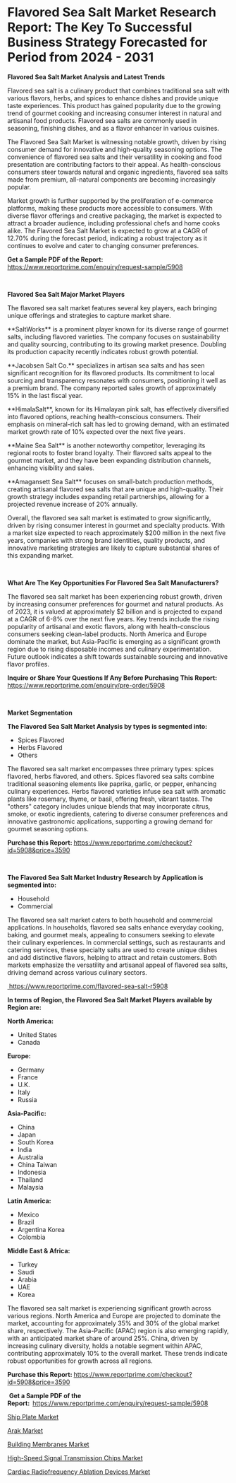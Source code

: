<p><h1>Flavored Sea Salt Market Research Report: The Key To Successful Business Strategy Forecasted for Period from 2024 - 2031</h1></p><p><strong>Flavored Sea Salt Market Analysis and Latest Trends</strong></p>
<p><p>Flavored sea salt is a culinary product that combines traditional sea salt with various flavors, herbs, and spices to enhance dishes and provide unique taste experiences. This product has gained popularity due to the growing trend of gourmet cooking and increasing consumer interest in natural and artisanal food products. Flavored sea salts are commonly used in seasoning, finishing dishes, and as a flavor enhancer in various cuisines.</p><p>The Flavored Sea Salt Market is witnessing notable growth, driven by rising consumer demand for innovative and high-quality seasoning options. The convenience of flavored sea salts and their versatility in cooking and food presentation are contributing factors to their appeal. As health-conscious consumers steer towards natural and organic ingredients, flavored sea salts made from premium, all-natural components are becoming increasingly popular.</p><p>Market growth is further supported by the proliferation of e-commerce platforms, making these products more accessible to consumers. With diverse flavor offerings and creative packaging, the market is expected to attract a broader audience, including professional chefs and home cooks alike. The Flavored Sea Salt Market is expected to grow at a CAGR of 12.70% during the forecast period, indicating a robust trajectory as it continues to evolve and cater to changing consumer preferences.</p></p>
<p><strong>Get a Sample PDF of the Report:&nbsp;</strong> <a href="https://www.reportprime.com/enquiry/request-sample/5908">https://www.reportprime.com/enquiry/request-sample/5908</a></p>
<p>&nbsp;</p>
<p><strong>Flavored Sea Salt Major Market Players</strong></p>
<p><p>The flavored sea salt market features several key players, each bringing unique offerings and strategies to capture market share. </p><p>**SaltWorks** is a prominent player known for its diverse range of gourmet salts, including flavored varieties. The company focuses on sustainability and quality sourcing, contributing to its growing market presence. Doubling its production capacity recently indicates robust growth potential.</p><p>**Jacobsen Salt Co.** specializes in artisan sea salts and has seen significant recognition for its flavored products. Its commitment to local sourcing and transparency resonates with consumers, positioning it well as a premium brand. The company reported sales growth of approximately 15% in the last fiscal year.</p><p>**HimalaSalt**, known for its Himalayan pink salt, has effectively diversified into flavored options, reaching health-conscious consumers. Their emphasis on mineral-rich salt has led to growing demand, with an estimated market growth rate of 10% expected over the next five years.</p><p>**Maine Sea Salt** is another noteworthy competitor, leveraging its regional roots to foster brand loyalty. Their flavored salts appeal to the gourmet market, and they have been expanding distribution channels, enhancing visibility and sales.</p><p>**Amagansett Sea Salt** focuses on small-batch production methods, creating artisanal flavored sea salts that are unique and high-quality. Their growth strategy includes expanding retail partnerships, allowing for a projected revenue increase of 20% annually.</p><p>Overall, the flavored sea salt market is estimated to grow significantly, driven by rising consumer interest in gourmet and specialty products. With a market size expected to reach approximately $200 million in the next five years, companies with strong brand identities, quality products, and innovative marketing strategies are likely to capture substantial shares of this expanding market.</p></p>
<p>&nbsp;</p>
<p><strong>What Are The Key Opportunities For Flavored Sea Salt Manufacturers?</strong></p>
<p><p>The flavored sea salt market has been experiencing robust growth, driven by increasing consumer preferences for gourmet and natural products. As of 2023, it is valued at approximately $2 billion and is projected to expand at a CAGR of 6-8% over the next five years. Key trends include the rising popularity of artisanal and exotic flavors, along with health-conscious consumers seeking clean-label products. North America and Europe dominate the market, but Asia-Pacific is emerging as a significant growth region due to rising disposable incomes and culinary experimentation. Future outlook indicates a shift towards sustainable sourcing and innovative flavor profiles.</p></p>
<p><strong>Inquire or Share Your Questions If Any Before Purchasing This Report:</strong> <a href="https://www.reportprime.com/enquiry/pre-order/5908">https://www.reportprime.com/enquiry/pre-order/5908</a></p>
<p>&nbsp;</p>
<p><strong>Market Segmentation</strong></p>
<p><strong>The Flavored Sea Salt Market Analysis by types is segmented into:</strong></p>
<p><ul><li>Spices Flavored</li><li>Herbs Flavored</li><li>Others</li></ul></p>
<p><p>The flavored sea salt market encompasses three primary types: spices flavored, herbs flavored, and others. Spices flavored sea salts combine traditional seasoning elements like paprika, garlic, or pepper, enhancing culinary experiences. Herbs flavored varieties infuse sea salt with aromatic plants like rosemary, thyme, or basil, offering fresh, vibrant tastes. The "others" category includes unique blends that may incorporate citrus, smoke, or exotic ingredients, catering to diverse consumer preferences and innovative gastronomic applications, supporting a growing demand for gourmet seasoning options.</p></p>
<p><strong>Purchase this Report:&nbsp;</strong><a href="https://www.reportprime.com/checkout?id=5908&price=3590">https://www.reportprime.com/checkout?id=5908&price=3590</a></p>
<p>&nbsp;</p>
<p><strong>The Flavored Sea Salt Market Industry Research by Application is segmented into:</strong></p>
<p><ul><li>Household</li><li>Commercial</li></ul></p>
<p><p>The flavored sea salt market caters to both household and commercial applications. In households, flavored sea salts enhance everyday cooking, baking, and gourmet meals, appealing to consumers seeking to elevate their culinary experiences. In commercial settings, such as restaurants and catering services, these specialty salts are used to create unique dishes and add distinctive flavors, helping to attract and retain customers. Both markets emphasize the versatility and artisanal appeal of flavored sea salts, driving demand across various culinary sectors.</p></p>
<p><a href="https://www.reportprime.com/flavored-sea-salt-r5908">&nbsp;https://www.reportprime.com/flavored-sea-salt-r5908</a></p>
<p><strong>In terms of Region, the Flavored Sea Salt Market Players available by Region are:</strong></p>
<p>
    <p> <strong> North America: </strong>
        <ul>
            <li>United States</li>
            <li>Canada</li>
        </ul>
        </p> 
    <p> <strong> Europe: </strong>
        <ul>
            <li>Germany</li>
            <li>France</li>
            <li>U.K.</li>
            <li>Italy</li>
            <li>Russia</li>
        </ul>
        </p> 
    <p> <strong> Asia-Pacific: </strong>
        <ul>
            <li>China</li>
            <li>Japan</li>
            <li>South Korea</li>
            <li>India</li>
            <li>Australia</li>
            <li>China Taiwan</li>
            <li>Indonesia</li>
            <li>Thailand</li>
            <li>Malaysia</li>
        </ul>
        </p> 
    <p> <strong> Latin America: </strong>
        <ul>
            <li>Mexico</li>
            <li>Brazil</li>
            <li>Argentina Korea</li>
            <li>Colombia</li>
        </ul>
        </p> 
    <p> <strong> Middle East & Africa: </strong>
        <ul>
            <li>Turkey</li>
            <li>Saudi</li>
            <li>Arabia</li>
            <li>UAE</li>
            <li>Korea</li>
        </ul>
    </p>
    </p>
<p><p>The flavored sea salt market is experiencing significant growth across various regions. North America and Europe are projected to dominate the market, accounting for approximately 35% and 30% of the global market share, respectively. The Asia-Pacific (APAC) region is also emerging rapidly, with an anticipated market share of around 25%. China, driven by increasing culinary diversity, holds a notable segment within APAC, contributing approximately 10% to the overall market. These trends indicate robust opportunities for growth across all regions.</p></p>
<p><strong>Purchase this Report: </strong><a href="https://www.reportprime.com/checkout?id=5908&price=3590">https://www.reportprime.com/checkout?id=5908&price=3590</a></p>
<p>&nbsp;<strong>Get a Sample PDF of the Report:&nbsp;&nbsp;</strong><a href="https://www.reportprime.com/enquiry/request-sample/5908">https://www.reportprime.com/enquiry/request-sample/5908</a></p>
<p><strong></strong></p>
<p><p><a href="https://www.linkedin.com/pulse/global-perspectives-ship-plate-market-trends-forecast-2024-dljhe?trackingId=oKldGxqJSraD3TOPTIg4AA%3D%3D">Ship Plate Market</a></p><p><a href="https://github.com/rahu1506/Market-Research-Report-List-6/blob/main/arak-market.md">Arak Market</a></p><p><a href="https://medium.com/@sdonald04328/how-regional-and-global-trends-are-shaping-the-building-membranes-market-for-the-year-2024-2031-aedc625765f2">Building Membranes Market</a></p><p><a href="https://issuu.com/reportprime-2/docs/high-speed-signal-transmission-chip_074ce1772607cf">High-Speed Signal Transmission Chips Market</a></p><p><a href="https://issuu.com/reportprime-2/docs/cardiac-radiofrequency-ablation-dev_cd910a649ff886">Cardiac Radiofrequency Ablation Devices Market</a></p></p>
